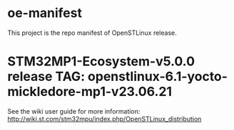 # oe-manifest
This project is the repo manifest of OpenSTLinux release.
# STM32MP1-Ecosystem-v5.0.0 release TAG: openstlinux-6.1-yocto-mickledore-mp1-v23.06.21

See the wiki user guide for more information: http://wiki.st.com/stm32mpu/index.php/OpenSTLinux_distribution
